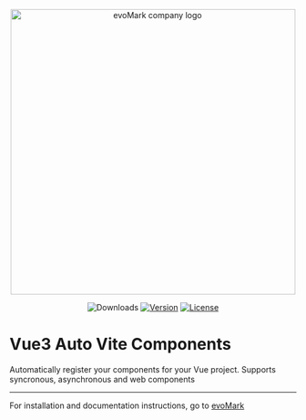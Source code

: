 <p align="center">
    <a href="https://evomark.co.uk" target="_blank" alt="Link to evoMark's website">
        <picture>
          <source media="(prefers-color-scheme: dark)" srcset="https://evomark.co.uk/wp-content/uploads/static/evomark-logo--dark.svg">
          <source media="(prefers-color-scheme: light)" srcset="https://evomark.co.uk/wp-content/uploads/static/evomark-logo--light.svg">
          <img alt="evoMark company logo" src="https://evomark.co.uk/wp-content/uploads/static/evomark-logo--light.svg" width="500">
        </picture>
    </a>
</p>

<p align="center">
  <img src="https://img.shields.io/npm/dm/vue3-auto-vite-components.svg" alt="Downloads"></a>
  <a href="https://www.npmjs.com/package/vue3-auto-vite-components"><img src="https://img.shields.io/npm/v/vue3-auto-vite-components.svg" alt="Version"></a>
  <a href="https://github.com/evo-mark/vue3-auto-vite-components/blob/main/LICENSE"><img src="https://img.shields.io/npm/l/vue3-auto-vite-components.svg" alt="License"></a>
</p>

# Vue3 Auto Vite Components

Automatically register your components for your Vue project. Supports syncronous, asynchronous and web components

---

For installation and documentation instructions, go to [evoMark](https://evomark.co.uk/open-source-software/vue-auto-vite-components/)
